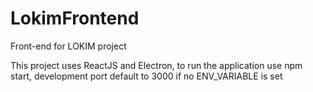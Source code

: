 # LokimFrontend
Front-end for LOKIM project


This project uses ReactJS and Electron, to run the application use npm start, development port default to 3000 if no ENV_VARIABLE is set